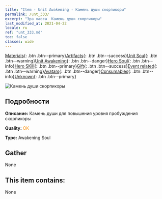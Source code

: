 ```yaml
---
title: "Item - Unit Awakening - Камень души скорпикоры"
permalink: /unt_333/
excerpt: "Эра хаоса  Камень души скорпикоры"
last_modified_at: 2021-04-22
locale: ru
ref: "unt_333.md"
toc: false
classes: wide
---
```

 [Materials](/ItemsRU/){: .btn .btn--primary}[Artifacts](/ItemsRU/Artifacts/){: .btn .btn--success}[Unit Soul](/ItemsRU/UnitSoul/){: .btn .btn--warning}[Unit Awakening](/ItemsRU/UnitAwakening/){: .btn .btn--danger}[Hero Soul](/ItemsRU/HeroSoul/){: .btn .btn--info}[Hero SKill](/ItemsRU/HeroSkill/){: .btn .btn--primary}[Gift](/ItemsRU/Gift/){: .btn .btn--success}[Event related](/ItemsRU/Events/){: .btn .btn--warning}[Avatars](/ItemsRU/Avatars/){: .btn .btn--danger}[Consumables](/ItemsRU/Consumables/){: .btn .btn--info}[Unknown](/ItemsRU/Unknown/){: .btn .btn--primary}

 ![Камень души скорпикоры](/images/u/tia_shixie.jpg)

## Подробности
 **Описание:** Камень души для повышения уровня пробуждения скорпикоры

 **Quality:** <span style="color: #FF8C00">OK</span>

 **Type:** Awakening Soul

## Gather

  None

## This item contains:

  None

